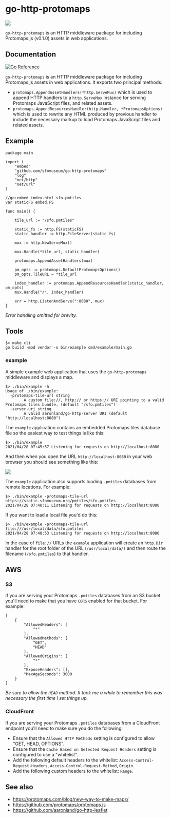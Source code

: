 # go-http-protomaps

![](docs/images/go-http-leaflet-protomaps-sfo.png)

`go-http-protomaps` is an HTTP middleware package for including Protomaps.js (v0.1.0) assets in web applications.

## Documentation

[![Go Reference](https://pkg.go.dev/badge/github.com/sfomuseum/go-http-protomaps.svg)](https://pkg.go.dev/github.com/sfomuseum/go-http-protomaps)

`go-http-protomaps` is an HTTP middleware package for including Protomaps.js assets in web applications. It exports two principal methods: 

* `protomaps.AppendAssetHandlers(*http.ServeMux)` which is used to append HTTP handlers to a `http.ServeMux` instance for serving Protomaps JavaScript files, and related assets.
* `protomaps.AppendResourcesHandler(http.Handler, *ProtomapsOptions)` which is used to rewrite any HTML produced by previous handler to include the necessary markup to load Protomaps JavaScript files and related assets.

## Example

```
package main

import (
	"embed"
	"github.com/sfomuseum/go-http-protomaps"
	"log"
	"net/http"
	"net/url"
)

//go:embed index.html sfo.pmtiles
var staticFS embed.FS

func main() {

	tile_url := "/sfo.pmtiles"

	static_fs := http.FS(staticFS)
	static_handler := http.FileServer(static_fs)

	mux := http.NewServeMux()

	mux.Handle(*tile_url, static_handler)

	protomaps.AppendAssetHandlers(mux)
	
	pm_opts := protomaps.DefaultProtomapsOptions()
	pm_opts.TileURL = *tile_url

	index_handler := protomaps.AppendResourcesHandler(static_handler, pm_opts)
	mux.Handle("/", index_handler)

	err = http.ListenAndServe(":8080", mux)
}
```

_Error handling omitted for brevity._

## Tools

```
$> make cli
go build -mod vendor -o bin/example cmd/example/main.go
```

### example

A simple example web application that uses the `go-http-protomaps` middleware and displays a map.

```
$> ./bin/example -h
Usage of ./bin/example:
  -protomaps-tile-url string
    	A custom file://, http:// or https:// URI pointing to a valid Protomaps tiles bundle. (default "/sfo.pmtiles")
  -server-uri string
    	A valid aaronland/go-http-server URI (default "http://localhost:8080")
```

The `example` application contains an embedded Protomaps tiles database file so the easiest way to test things is like this:

```
$> ./bin/example 
2021/04/28 07:45:57 Listening for requests on http://localhost:8080
```

And then when you open the URL `http://localhost:8080` in your web browser you should see something like this:

![](docs/images/go-http-leaflet-protomaps-sfo.png)

The `example` application also supports loading `.pmtiles` databases from remote locations. For example:

```
$> ./bin/example -protomaps-tile-url https://static.sfomuseum.org/pmtiles/sfo.pmtiles
2021/04/28 07:48:11 Listening for requests on http://localhost:8080
```

If you want to load a local file you'd do this:

```
$> ./bin/example -protomaps-tile-url file:///usr/local/data/sfo.pmtiles
2021/04/28 07:48:53 Listening for requests on http://localhost:8080
```

In the case of `file://` URLs the `example` application will create an `http.Dir` handler for the root folder of the URL (`/usr/local/data/)` and then route the filename (`/sfo.pmtiles`) to that handler.

## AWS

### S3

If you are serving your Protomaps `.pmtiles` databases from an S3 bucket you'll need to make that you have `CORS` enabled for that bucket. For example:

```
[
    {
        "AllowedHeaders": [
            "*"
        ],
        "AllowedMethods": [
            "GET",
            "HEAD"
        ],
        "AllowedOrigins": [
            "*"
        ],
        "ExposeHeaders": [],
        "MaxAgeSeconds": 3000
    }
]
```

_Be sure to allow the `HEAD` method. It took me a while to remember this was necessary the first time I set things up._

### CloudFront

If you are serving your Protomaps `.pmtiles` databases from a CloudFront endpoint you'll need to make sure you do the following:

* Ensure that the `Allowed HTTP Methods` setting is configured to allow "GET, HEAD, OPTIONS".
* Ensure that the `Cache Based on Selected Request Headers` setting is configured to use a "whitelist".
* Add the following default headers to the whitelist: `Access-Control-Request-Headers`, `Access-Control-Request-Method`, `Origin`.
* Add the following custom headers to the whitelist: `Range`.


## See also

* https://protomaps.com/blog/new-way-to-make-maps/
* https://github.com/protomaps/protomaps.js
* https://github.com/aaronland/go-http-leaflet